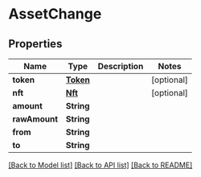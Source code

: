# AssetChange

## Properties
Name | Type | Description | Notes
------------ | ------------- | ------------- | -------------
**token** | [**Token**](Token.md) |  | [optional] 
**nft** | [**Nft**](Nft.md) |  | [optional] 
**amount** | **String** |  | 
**rawAmount** | **String** |  | 
**from** | **String** |  | 
**to** | **String** |  | 

[[Back to Model list]](../README.md#documentation-for-models) [[Back to API list]](../README.md#documentation-for-api-endpoints) [[Back to README]](../README.md)


